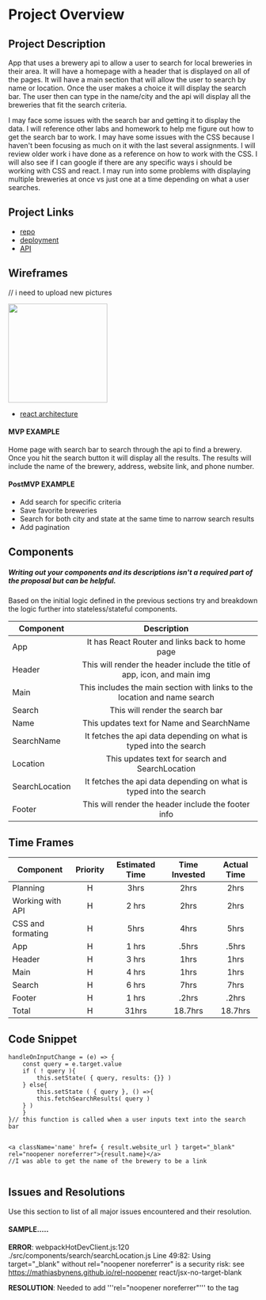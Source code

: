 # Project Overview


## Project Description

App that uses a brewery api to allow a user to search for local breweries in their area.  It will have a homepage with a header that is displayed on all of the pages.  It will have a main section that will allow the user to search by name or location.  Once the user makes a choice it will display the search bar.  The user then can type in the name/city and the api will display all the breweries that fit the search criteria. 

I may face some issues with the search bar and getting it to display the data. I will reference other labs and homework to help me figure out how to get the search bar to work.  I may have some issues with the CSS because I haven't been focusing as much on it with the last several assignments.  I will review older work i have done as a reference on how to work with the CSS.  I will also see if I can google if there are any specific ways i should be working with CSS and react. I may run into some problems with displaying multiple breweries at once vs just one at a time depending on what a user searches.


## Project Links

- [repo](https://github.com/hrocco25/brewery)
- [deployment](https://heatherbreweryapp2.herokuapp.com/)
- [API](https://www.openbrewerydb.org/documentation/01-listbreweries)


## Wireframes

// i need to upload new pictures

<img src="https://user-images.githubusercontent.com/49919405/71772381-6f7d9880-2f07-11ea-9d5f-458e0a8031ae.jpg" height='200' width='200'>

- [react architecture]()


#### MVP EXAMPLE
Home page with search bar to search through the api to find a brewery.  Once you hit the search button it will display all the results.  The results will include the name of the brewery, address, website link, and phone number.

#### PostMVP EXAMPLE

- Add search for specific criteria 
- Save favorite breweries 
- Search for both city and state at the same time to narrow search results
- Add pagination 

## Components
##### Writing out your components and its descriptions isn't a required part of the proposal but can be helpful.

Based on the initial logic defined in the previous sections try and breakdown the logic further into stateless/stateful components. 

| Component | Description | 
| --- | :---: |  
| App | It has React Router and links back to home page| 
| Header | This will render the header include the title of app, icon, and main img | 
| Main | This includes the main section with links to the location and name search| 
| Search | This will render the search bar | 
| Name | This updates text for Name and SearchName | 
| SearchName | It fetches the api data depending on what is typed into the search  | 
| Location | This updates text for search and SearchLocation | 
| SearchLocation | It fetches the api data depending on what is typed into the search | 
| Footer | This will render the header include the footer info | 

## Time Frames


| Component | Priority | Estimated Time | Time Invested | Actual Time |
| --- | :---: |  :---: | :---: | :---: |
| Planning | H | 3hrs| 2hrs | 2hrs |
| Working with API | H | 2 hrs| 2hrs | 2hrs |
| CSS and formating | H | 5hrs| 4hrs | 5hrs |
| App | H | 1 hrs| .5hrs | .5hrs |
| Header | H | 3 hrs| 1hrs | 1hrs |
| Main | H | 4 hrs| 1hrs | 1hrs |
| Search | H | 6 hrs| 7hrs | 7hrs |
| Footer | H | 1 hrs| .2hrs | .2hrs |
| Total | H | 31hrs| 18.7hrs | 18.7hrs |


## Code Snippet

```
handleOnInputChange = (e) => {
	const query = e.target.value
	if ( ! query ){
		this.setState( { query, results: {}} )
	} else{
		this.setState ( { query }, () =>{
		this.fetchSearchResults( query )
	} ) 
	}
}// this function is called when a user inputs text into the search bar
	
```

```
<a className='name' href= { result.website_url } target="_blank" rel="noopener noreferrer">{result.name}</a>
//I was able to get the name of the brewery to be a link 
	
```

## Issues and Resolutions
 Use this section to list of all major issues encountered and their resolution.

#### SAMPLE.....
**ERROR**: webpackHotDevClient.js:120 ./src/components/search/searchLocation.js
  Line 49:82:  Using target="_blank" without rel="noopener noreferrer" is a security risk: see https://mathiasbynens.github.io/rel-noopener  react/jsx-no-target-blank

**RESOLUTION**: Needed to add '''rel="noopener noreferrer"''' to the <a> tag

